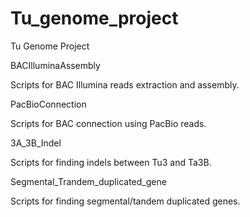 # Tu_genome_project
Tu Genome Project

BACIlluminaAssembly

Scripts for BAC Illumina reads extraction and assembly.


PacBioConnection

Scripts for BAC connection using PacBio reads.


3A_3B_Indel

Scripts for finding indels between Tu3 and Ta3B.


Segmental_Trandem_duplicated_gene

Scripts for finding segmental/tandem duplicated genes. 
